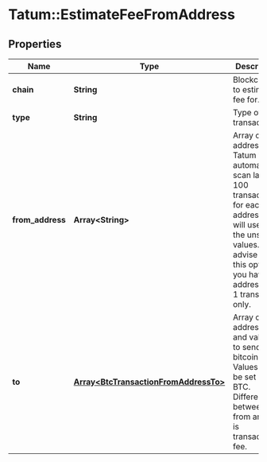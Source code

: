 # Tatum::EstimateFeeFromAddress

## Properties
Name | Type | Description | Notes
------------ | ------------- | ------------- | -------------
**chain** | **String** | Blockchain to estimate fee for. | 
**type** | **String** | Type of transaction | 
**from_address** | **Array&lt;String&gt;** | Array of addresses. Tatum will automatically scan last 100 transactions for each address and will use all of the unspent values. We advise to use this option if you have 1 address per 1 transaction only. | 
**to** | [**Array&lt;BtcTransactionFromAddressTo&gt;**](BtcTransactionFromAddressTo.md) | Array of addresses and values to send bitcoins to. Values must be set in BTC. Difference between from and to is transaction fee. | 

